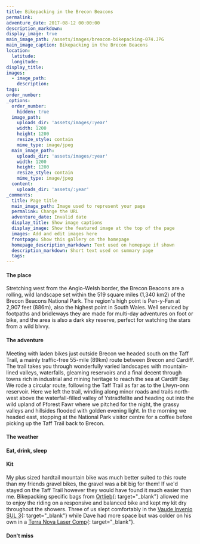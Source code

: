 ```yaml
---
title: Bikepacking in the Brecon Beacons
permalink:
adventure_date: 2017-08-12 00:00:00
description_markdown:
display_image: true
main_image_path: /assets/images/breacon-bikepacking-074.JPG
main_image_caption: Bikepacking in the Brecon Beacons
location:
  latitude:
  longitude:
display_title:
images:
  - image_path:
    description:
tags:
order_number:
_options:
  order_number:
    hidden: true
  image_path:
    uploads_dir: 'assets/images/:year'
    width: 1200
    height: 1200
    resize_style: contain
    mime_type: image/jpeg
  main_image_path:
    uploads_dir: 'assets/images/:year'
    width: 1200
    height: 1200
    resize_style: contain
    mime_type: image/jpeg
  content:
    uploads_dir: 'assets/:year'
_comments:
  title: Page title
  main_image_path: Image used to represent your page
  permalink: Change the URL
  adventure_date: Invalid date
  display_title: Show image captions
  display_image: Show the featured image at the top of the page
  images: Add and edit images here
  frontpage: Show this gallery on the homepage
  homepage_description_markdown: Text used on homepage if shown
  description_markdown: Short text used on summary page
  tags:
---
```


#### The place

Stretching west from the Anglo-Welsh border, the Brecon Beacons are a rolling, wild landscape set within the 519 square miles (1,340 km2) of the Brecon Beacons National Park. The region's high point is Pen-y-Fan at 2,907 feet (886m), also the highest point in South Wales. Well serviced by footpaths and bridleways they are made for multi-day adventures on foot or bike, and the area is also a dark sky reserve, perfect for watching the stars from a wild bivvy.

#### The adventure

Meeting with laden bikes just outside Brecon we headed south on the Taff Trail, a mainly traffic-free 55-mile (89km) route between Brecon and Cardiff. The trail takes you through wonderfully varied landscapes with mountain-lined valleys, waterfalls, gleaming reservoirs and a final decent through towns rich in industrial and mining heritage to reach the sea at Cardiff Bay. We rode a circular route, following the Taff Trail as far as to the Llwyn-onn reservoir. Here we left the trail, winding along minor roads and trails north-west above the waterfall-filled valley of Ystradfellte and heading out into the wild upland of Fforest Fawr where we pitched for the night, the grassy valleys and hillsides flooded with golden evening light. In the morning we headed east, stopping at the National Park visitor centre for a coffee before picking up the Taff Trail back to Brecon.&nbsp;

#### The weather

#### Eat, drink, sleep

#### Kit

My plus sized hardtail mountain bike was much better suited to this route than my friends gravel bikes, the gravel was a bit big for them! If we'd stayed on the Taff Trail however they would have found it much easier than me. Bikepacking specific bags from [Ortlieb](https://www.ortlieb.com/us/products/bikepacking){: target="_blank"} allowed me to enjoy the riding on a responsive and balanced bike and kept my kit dry throughout the showers. Three of us slept comfortably in the [Vaude Invenio SUL 3](https://www.vaude.com/en-GB/Products/Activity/Best-in-Test/Invenio-SUL-3P?number=124861820){: target="_blank"}&nbsp;while Dave had more space but was colder on his own in a [Terra Nova Laser Comp](https://www.terra-nova.co.uk/tents-and-spares/all-tents/laser-competition-1-tent-ss16/){: target="_blank"}.

#### Don't miss